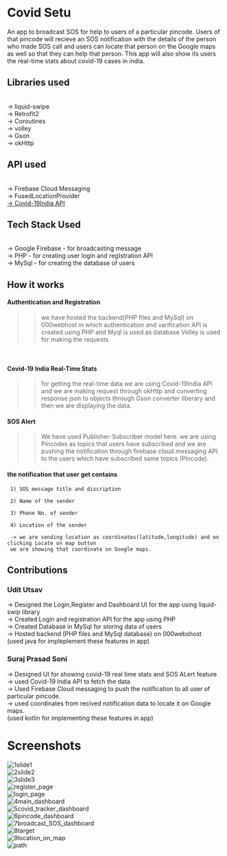 # Covid Setu
An app to broadcast SOS for help to users of a particular pincode. Users of that pincode  will recieve an SOS notification with the details of the person who made SOS call
and users can locate that person on the Google maps as well so that they can help that person. This app will also show its users the real-time stats about covid-19 cases in india. 

## Libraries used
<br>
->  liquid-swipe
<br>
->  Retrofit2
<br>
->  Coroutines
<br>
->  volley
<br>
->  Gson
<br>
->  okHttp
<br>

## API used
<br>
-> Firebase Cloud Messaging
<br>
-> FusedLocationProvider
<br>
<a href=https://github.com/covid19india/api>
-> Covid-19India API
</a>
<br>


## Tech Stack Used
<br>
-> Google Firebase - for broadcasting message
<br>
-> PHP             - for creating user login and regIstration API
<br>
-> MySql           - for creating the database of users
<br>

## How it works

#### Authentication and Registration

  >>  we have hosted the backend(PHP files and MySql) on 000webhost in which authentication and varification API is created using PHP and Myql is    used as database
   Volley is used for making the requests
<br>

#### Covid-19 India Real-Time Stats


>> for getting the real-time data we are using Covid-19India API and we are making request through okHttp and converting response json to objects through Gson converter liberary and then we are displaying the data.

 #### SOS Alert

 >> We have used Publisher-Subscriber model here. we are using Pincodes as topics that users have subscribed and we are pushing the notification through firebase cloud messaging
    API to the users which have subscribed same topics (Pincode).

  #### the notification that user get contains

     1) SOS message title and discription
   
     2) Name of the sender
 
     3) Phone No. of sender
 
     4) Location of the sender
    
     -> we are sending location as coordinates(latitude,longitude) and on clicking Locate on map button 
     we are showing that coordinate on Google maps.
 
 ## Contributions
 
 ### Udit Utsav
 
 -> Designed the Login,Register and Dashboard UI for the app using liquid-swip library
 <br>
 -> Created Login and registration API for the app using PHP
 <br>
 -> Created Database in MySql for storing data of users
 <br>
 -> Hosted backend (PHP files and MySql database) on 000webshost
 <br>
 (used java for impleplement these features in app)
 
 ### Suraj Prasad Soni 
 -> Designed UI for showing covid-19 real time stats and SOS ALert feature
 <br>
 -> used Covid-19 India API to fetch the data
 <br>
 -> Used Firebase Cloud messaging to push the notification to all user of particular pincode.
 <br>
 -> used coordinates from recived notification data  to locate it on Google maps.
 <br>
    (used kotlin for implementing these features in app)
      
# Screenshots
![1slide1](https://user-images.githubusercontent.com/48099786/124544556-ecfbcf00-de44-11eb-8f6d-f2516eb4bb9a.jpeg)
<br>
![2slide2](https://user-images.githubusercontent.com/48099786/124544560-eec59280-de44-11eb-8115-f6b33049433c.jpeg)
<br>
![3slide3](https://user-images.githubusercontent.com/48099786/124544563-eff6bf80-de44-11eb-8550-3b80b1441853.jpeg)
<br>
![register_page](https://user-images.githubusercontent.com/48099786/124544582-f6853700-de44-11eb-8e21-49634a43eeae.jpeg)
<br>
![login_page](https://user-images.githubusercontent.com/48099786/124544588-f84efa80-de44-11eb-8886-f9c696b2f04f.jpeg)
<br>
![4main_dashboard](https://user-images.githubusercontent.com/48099786/124544613-043abc80-de45-11eb-8fba-ed14d30a00aa.jpeg)
<br>
![5covid_tracker_dashboard](https://user-images.githubusercontent.com/48099786/124544622-07ce4380-de45-11eb-83dd-bf2a1ba7fc4d.jpeg)
<br>
![6pincode_dashboard](https://user-images.githubusercontent.com/48099786/124544638-11f04200-de45-11eb-9238-9a266329f7ab.jpeg)
<br>
![7broadcast_SOS_dashboard](https://user-images.githubusercontent.com/48099786/124544644-174d8c80-de45-11eb-9488-f801669635ba.jpeg)
<br>
![8target](https://user-images.githubusercontent.com/48099786/124544657-1f0d3100-de45-11eb-8b94-4f2aab98c561.jpeg)
<br>
![9location_on_map](https://user-images.githubusercontent.com/48099786/124544670-26ccd580-de45-11eb-852b-a5eb9df656c5.jpeg)
<br>
![path](https://user-images.githubusercontent.com/48099786/124546407-37327f80-de48-11eb-8d8d-0cb9c38368b9.jpeg)
